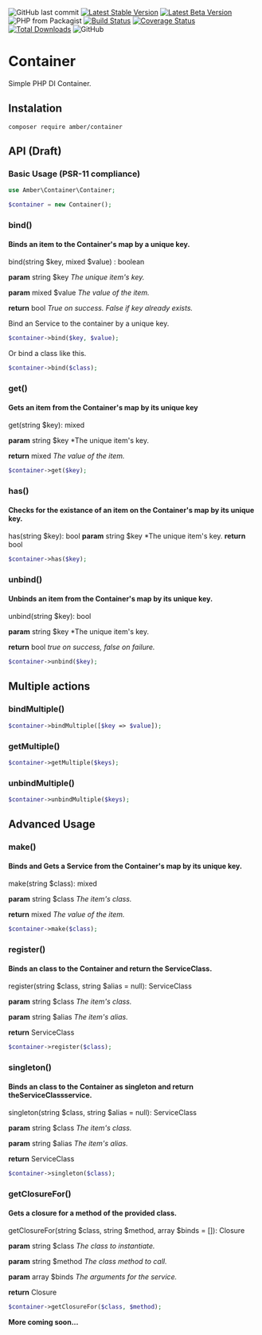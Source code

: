 ![GitHub last commit](https://img.shields.io/github/last-commit/systemson/container.svg)
[![Latest Stable Version](https://poser.pugx.org/amber/container/v/stable.png)](https://packagist.org/packages/amber/container)
[![Latest Beta Version](https://img.shields.io/packagist/vpre/amber/container.svg)](https://packagist.org/packages/amber/container)
![PHP from Packagist](https://img.shields.io/packagist/php-v/amber/container.svg)
[![Build Status](https://travis-ci.org/systemson/container.svg?branch=master)](https://travis-ci.org/systemson/container)
[![Coverage Status](https://coveralls.io/repos/github/systemson/container/badge.svg?branch=master)](https://coveralls.io/github/systemson/container?branch=master)
[![Total Downloads](https://poser.pugx.org/amber/container/downloads.png)](https://packagist.org/packages/amber/container)
![GitHub](https://img.shields.io/github/license/systemson/container.svg)



# Container
Simple PHP DI Container.

## Instalation

```
composer require amber/container
```

## API (Draft)

### Basic Usage (PSR-11 compliance)

```php
use Amber\Container\Container;

$container = new Container();
```

### bind()
#### Binds an item to the Container's map by a unique key.

bind(string $key, mixed $value) : boolean

**param** string $key *The unique item's key.*

**param** mixed  $value *The value of the item.*

**return** bool *True on success. False if key already exists.*

Bind an Service to the container by a unique key.
```php
$container->bind($key, $value);
```

Or bind a class like this.
```php
$container->bind($class);
```

### get()
#### Gets an item from the Container's map by its unique key

get(string $key): mixed

**param** string $key *The unique item's key.

**return** mixed *The value of the item.*

```php
$container->get($key);
```

### has()
#### Checks for the existance of an item on the Container's map by its unique key.
has(string $key): bool
**param** string $key *The unique item's key.
**return** bool
```php
$container->has($key);
```

### unbind()
#### Unbinds an item from the Container's map by its unique key.

unbind(string $key): bool

**param** string $key *The unique item's key.

**return** bool *true on success, false on failure.*

```php
$container->unbind($key);
```

## Multiple actions
### bindMultiple()

```php
$container->bindMultiple([$key => $value]);
```

### getMultiple()

```php
$container->getMultiple($keys);
```

### unbindMultiple()

```php
$container->unbindMultiple($keys);
```

## Advanced Usage

### make()
#### Binds and Gets a Service from the Container's map by its unique key.

make(string $class): mixed

**param** string $class *The item's class.*

**return** mixed *The value of the item.*

```php
$container->make($class);
```

### register()
#### Binds an class to the Container and return the ServiceClass.

register(string $class, string $alias = null): ServiceClass

**param** string $class *The item's class.*

**param** string $alias *The item's alias.*

**return** ServiceClass

```php
$container->register($class);
```
### singleton()
#### Binds an class to the Container as singleton and return theServiceClassservice.

singleton(string $class, string $alias = null): ServiceClass

**param** string $class *The item's class.*

**param** string $alias *The item's alias.*

**return** ServiceClass

```php
$container->singleton($class);
```

### getClosureFor()
####  Gets a closure for a method of the provided class.

getClosureFor(string $class, string $method, array $binds = []): Closure

**param** string $class *The class to instantiate.*

**param** string $method *The class method to call.*

**param** array  $binds *The arguments for the service.*

**return** Closure

```php
$container->getClosureFor($class, $method);
```

**More coming soon...**
